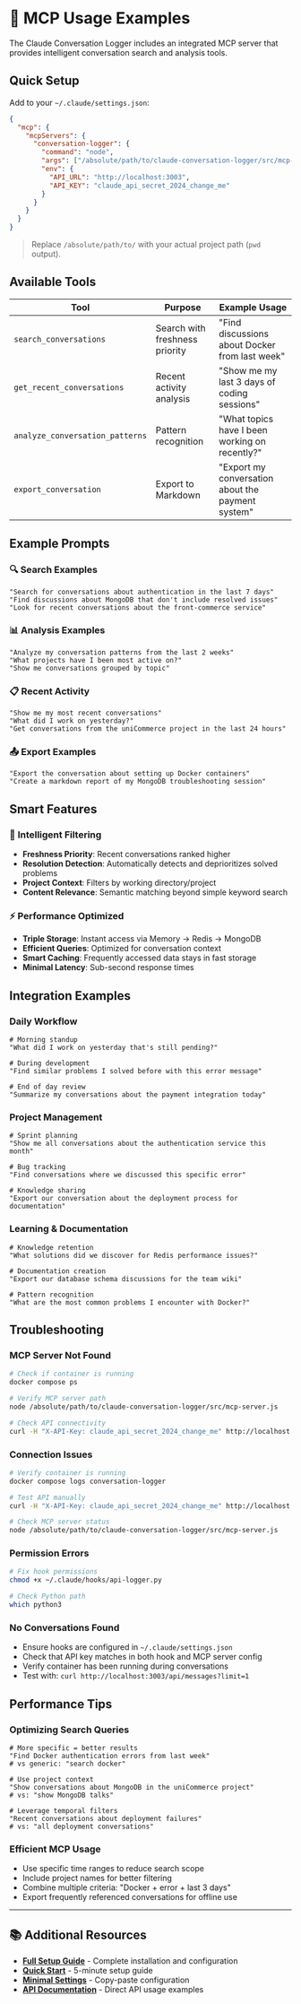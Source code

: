 # 🤖 MCP Usage Examples

The Claude Conversation Logger includes an integrated MCP server that provides intelligent conversation search and analysis tools.

## Quick Setup

Add to your `~/.claude/settings.json`:

```json
{
  "mcp": {
    "mcpServers": {
      "conversation-logger": {
        "command": "node",
        "args": ["/absolute/path/to/claude-conversation-logger/src/mcp-server.js"],
        "env": {
          "API_URL": "http://localhost:3003",
          "API_KEY": "claude_api_secret_2024_change_me"
        }
      }
    }
  }
}
```

> Replace `/absolute/path/to/` with your actual project path (`pwd` output).

## Available Tools

| Tool | Purpose | Example Usage |
|------|---------|---------------|
| `search_conversations` | Search with freshness priority | "Find discussions about Docker from last week" |
| `get_recent_conversations` | Recent activity analysis | "Show me my last 3 days of coding sessions" |
| `analyze_conversation_patterns` | Pattern recognition | "What topics have I been working on recently?" |
| `export_conversation` | Export to Markdown | "Export my conversation about the payment system" |

## Example Prompts

### 🔍 **Search Examples**
```
"Search for conversations about authentication in the last 7 days"
"Find discussions about MongoDB that don't include resolved issues"
"Look for recent conversations about the front-commerce service"
```

### 📊 **Analysis Examples**
```
"Analyze my conversation patterns from the last 2 weeks"
"What projects have I been most active on?"
"Show me conversations grouped by topic"
```

### 📋 **Recent Activity**
```
"Show me my most recent conversations"
"What did I work on yesterday?"
"Get conversations from the uniCommerce project in the last 24 hours"
```

### 📤 **Export Examples**
```
"Export the conversation about setting up Docker containers"
"Create a markdown report of my MongoDB troubleshooting session"
```

## Smart Features

### 🧠 **Intelligent Filtering**
- **Freshness Priority**: Recent conversations ranked higher
- **Resolution Detection**: Automatically detects and deprioritizes solved problems
- **Project Context**: Filters by working directory/project
- **Content Relevance**: Semantic matching beyond simple keyword search

### ⚡ **Performance Optimized**
- **Triple Storage**: Instant access via Memory → Redis → MongoDB
- **Efficient Queries**: Optimized for conversation context
- **Smart Caching**: Frequently accessed data stays in fast storage
- **Minimal Latency**: Sub-second response times

## Integration Examples

### Daily Workflow
```
# Morning standup
"What did I work on yesterday that's still pending?"

# During development
"Find similar problems I solved before with this error message"

# End of day review
"Summarize my conversations about the payment integration today"
```

### Project Management
```
# Sprint planning
"Show me all conversations about the authentication service this month"

# Bug tracking
"Find conversations where we discussed this specific error"

# Knowledge sharing
"Export our conversation about the deployment process for documentation"
```

### Learning & Documentation
```
# Knowledge retention
"What solutions did we discover for Redis performance issues?"

# Documentation creation
"Export our database schema discussions for the team wiki"

# Pattern recognition
"What are the most common problems I encounter with Docker?"
```

## Troubleshooting

### MCP Server Not Found
```bash
# Check if container is running
docker compose ps

# Verify MCP server path
node /absolute/path/to/claude-conversation-logger/src/mcp-server.js

# Check API connectivity
curl -H "X-API-Key: claude_api_secret_2024_change_me" http://localhost:3003/api/messages?limit=1
```

### Connection Issues
```bash
# Verify container is running
docker compose logs conversation-logger

# Test API manually
curl -H "X-API-Key: claude_api_secret_2024_change_me" http://localhost:3003/health

# Check MCP server status
node /absolute/path/to/claude-conversation-logger/src/mcp-server.js
```

### Permission Errors
```bash
# Fix hook permissions
chmod +x ~/.claude/hooks/api-logger.py

# Check Python path
which python3
```

### No Conversations Found
- Ensure hooks are configured in `~/.claude/settings.json`
- Check that API key matches in both hook and MCP server config
- Verify container has been running during conversations
- Test with: `curl http://localhost:3003/api/messages?limit=1`

## Performance Tips

### Optimizing Search Queries
```
# More specific = better results
"Find Docker authentication errors from last week" 
# vs generic: "search docker"

# Use project context
"Show conversations about MongoDB in the uniCommerce project"
# vs: "show MongoDB talks"

# Leverage temporal filters  
"Recent conversations about deployment failures"
# vs: "all deployment conversations"
```

### Efficient MCP Usage
- Use specific time ranges to reduce search scope
- Include project names for better filtering
- Combine multiple criteria: "Docker + error + last 3 days"
- Export frequently referenced conversations for offline use

---

## 📚 Additional Resources

- **[Full Setup Guide](../README.md)** - Complete installation and configuration
- **[Quick Start](../QUICK_START.md)** - 5-minute setup guide
- **[Minimal Settings](./minimal-settings.json)** - Copy-paste configuration
- **[API Documentation](../src/api-server.js)** - Direct API usage examples